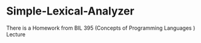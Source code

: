 # Simple-Lexical-Analyzer

There is a Homework from BIL 395 (Concepts of Programming Languages ) Lecture
